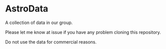 # AstroData
A collection of data in our group.

Please let me know at issue if you have any problem cloning this repository.

Do not use the data for commercial reasons.
